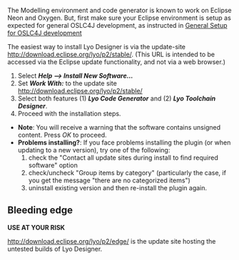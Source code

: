 The Modelling environment and code generator is known to work on Eclipse
Neon and Oxygen. But, first make sure your Eclipse environment is setup
as expected for general OSLC4J development, as instructed in [ General
Setup for OSLC4J
development](./general-setup-for-oslc4j-development)

The easiest way to install Lyo Designer is via the update-site
<http://download.eclipse.org/lyo/p2/stable/>. (This URL is intended to
be accessed via the Eclipse update functionality, and not via a web
browser.)

1.  Select ***Help \--\> Install New Software\...***
2.  Set ***Work With:*** to the update site
    <http://download.eclipse.org/lyo/p2/stable/>
3.  Select both features (1) ***Lyo Code Generator*** and (2) ***Lyo
    Toolchain Designer***.
4.  Proceed with the installation steps.

-   **Note**: You will receive a warning that the software contains
    unsigned content. Press *OK* to proceed.
-   **Problems installing?**: If you face problems installing the plugin
    (or when updating to a new version), try one of the following:
    1.  check the \"Contact all update sites during install to find
        required software\" option
    2.  check/uncheck "Group items by category" (particularly the case,
        if you get the message "there are no categorized items")
    3.  uninstall existing version and then re-install the plugin again.

Bleeding edge
-------------

**USE AT YOUR RISK**

<http://download.eclipse.org/lyo/p2/edge/> is the update site hosting
the untested builds of Lyo Designer.
